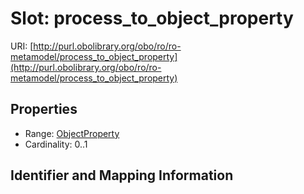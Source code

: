 # Slot: process_to_object_property

URI: [http://purl.obolibrary.org/obo/ro/ro-metamodel/process_to_object_property](http://purl.obolibrary.org/obo/ro/ro-metamodel/process_to_object_property)



<!-- no inheritance hierarchy -->


## Properties

 * Range: [ObjectProperty](ObjectProperty.md)
 * Cardinality: 0..1



## Identifier and Mapping Information







